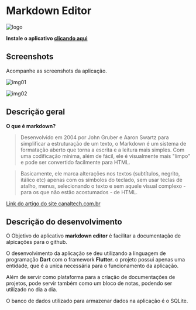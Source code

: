 # Markdown Editor

![logo](https://lh3.googleusercontent.com/_GiiAYVen9Bf-qxGDvmrKK6hRjXLOu_60m36LjrqKMn6Sws3NHtnjOWjJwqYmPPTwQ=s180)

**Instale o aplicativo [clicando aqui](https://play.google.com/store/apps/details?id=com.pedrohenriquedevbr.dolar_agora)**

## Screenshots

Acompanhe as screenshots da aplicação.

![img01](https://lh3.googleusercontent.com/az0rv_0piHjf8ilkjyVtsP4dLigvG9K8XOZMR2zLPC9gydHXnoj16q10sKmiP0HBWDbu=w720-h310)

![img02](https://lh3.googleusercontent.com/bDFw2CC1yJRlVFu3UvKKNfjw_P1FsW5HCTe_Zxxs6p7yMea6NtRXhC6AQhW88h5jVgc=w720-h310)

## Descrição   geral

**O que é markdown?**

> Desenvolvido em 2004 por John Gruber e Aaron Swartz para simplificar a estruturação de um texto, o Markdown é um sistema de formatação aberto que torna a escrita e a leitura mais simples. Com uma codificação mínima, além de fácil, ele é visualmente mais "limpo" e pode ser convertido facilmente para HTML.

> Basicamente, ele marca alterações nos textos (subtítulos, negrito, itálico etc) apenas com os símbolos do teclado, sem usar teclas de atalho, menus, selecionando o texto e sem aquele visual complexo - para os que não estão acostumados - de HTML.

[Link do artigo do site canaltech.com.br](https://canaltech.com.br/software/Voce-sabe-o-que-e-Markdown/)

## Descrição do desenvolvimento

O Objetivo do aplicativo **markdown editor** é facilitar a documentação de alpicações para o github.

O desenvolvimento da aplicação se deu utilizando a linguagem de programação **Dart** com o framework **Flutter**. o projeto possui apenas uma entidade, que é a unica necessária para o funcionamento da aplicação.

Além de servir como plataforma para a criação de documentações de projetos, pode servir também como um bloco de notas, podendo ser utilizado no dia a dia.

O banco de dados utilizado para armazenar dados na aplicação é o SQLite.
